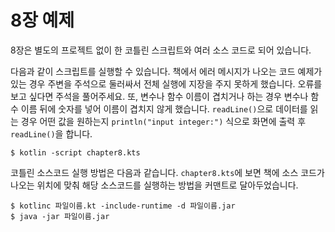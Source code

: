 # 8장 예제

8장은 별도의 프로젝트 없이 한 코틀린 스크립트와 여러 소스 코드로 되어 있습니다.

다음과 같이 스크립트를 실행할 수 있습니다. 책에서 에러 메시지가 나오는 코드 예제가 있는 경우 주변을 주석으로 둘러싸서 전체 실행에 지장을 주지 못하게 했습니다. 오류를 보고 싶다면 주석을 풀어주세요.
또, 변수나 함수 이름이 겹치거나 하는 경우 변수나 함수 이름 뒤에 숫자를 넣어 이름이 겹치지 않게 했습니다. `readLine()`으로 데이터를 읽는 경우 어떤 값을 원하는지 `println("input integer:")` 식으로 화면에 출력 후 `readLine()`을 합니다.

```
$ kotlin -script chapter8.kts
```


코틀린 소스코드 실행 방법은 다음과 같습니다. `chapter8.kts`에 보면 책에 소스 코드가 나오는 위치에 맞춰 해당 소스코드를 실행하는 방법을 커맨트로 달아두었습니다.

```
$ kotlinc 파일이름.kt -include-runtime -d 파일이름.jar
$ java -jar 파일이름.jar
```

